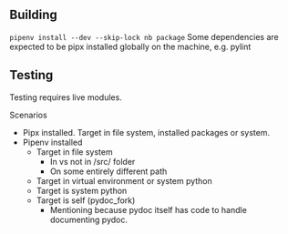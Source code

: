 Building
--------
`pipenv install --dev --skip-lock
nb package`
Some dependencies are expected to be pipx installed globally on the machine, e.g. pylint


Testing
-------
Testing requires live modules.

Scenarios
- Pipx installed. Target in file system, installed packages or system.
- Pipenv installed
  - Target in file system
    - In vs not in /src/ folder
    - On some entirely different path
  - Target in virtual environment or system python
  - Target is system python
  - Target is self (pydoc_fork)
    - Mentioning because pydoc itself has code to handle documenting pydoc.


